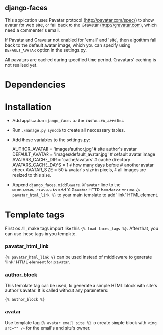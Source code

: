 django-faces
------------

This application uses Pavatar protocol (http://pavatar.com/spec/) to
show avatar for web site, or fall back to the Gravatar (http://gravatar.com),
which need a commenter's email.

If Pavatar and Gravatar not enabled for 'email' and 'site', then algorithm
fall back to the default avatar image, which you can specify using
`DEFAULT_AVATAR` option in the settings.py.

All pavatars are cached during specified time period. Gravatars' caching
is not realized yet.

Dependencies
============

Installation
============

* Add application `django_faces` to the `INSTALLED_APPS` list.
* Run `./manage.py syncdb` to create all neccessary tables.
* Add these variables to the settings.py:

    AUTHOR_AVATAR = 'images/author.jpg'          # site author's avatar
    DEFAULT_AVATAR = 'images/default_avatar.jpg' # default avatar image
    AVATARS_CACHE_DIR = 'cache/avatars'          # cache directory
    AVATARS_CACHE_DAYS = 1                       # how many days before
                                                 # another avatar check
    AVATAR_SIZE = 50                             # avatar's size in pixels,
                                                 # all images are resized to this size.
* Append `django_faces.middleware.XPavatar` line to the `MIDDLEWARE_CLASSES` to add X-Pavatar
  HTTP header or or use `{% pavatar_html_link %}` to your main template to add 'link' HTML element.

Template tags
=============

First os all, make tags import like this `{% load faces_tags %}`. After that, you can use these
tags in you template.

### pavatar_html_link ###

`{% pavatar_html_link %}` can be used instead of middleware to generate 'link' HTML element
for pavatar.

### author_block ###

This template tag can be used, to generate a simple HTML block with site's author's avatar.
It is called without any parameters:

    {% author_block %}

### avatar ###

Use template tag `{% avatar email site %}` to create simple block with `<img src="" />`
for the email's and site's owner.

